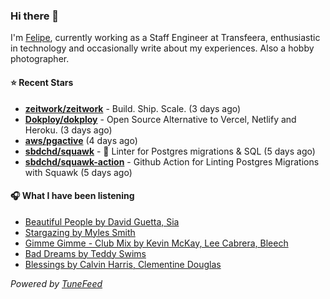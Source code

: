 ### Hi there 👋

I'm [Felipe](https://felipevm.com), currently working as a Staff Engineer at Transfeera, enthusiastic in technology and occasionally write about my experiences. Also a hobby photographer.

#### ⭐ Recent Stars
- **[zeitwork/zeitwork](https://github.com/zeitwork/zeitwork)** - Build. Ship. Scale. (3 days ago)
- **[Dokploy/dokploy](https://github.com/Dokploy/dokploy)** - Open Source Alternative to Vercel, Netlify and Heroku. (3 days ago)
- **[aws/pgactive](https://github.com/aws/pgactive)** (4 days ago)
- **[sbdchd/squawk](https://github.com/sbdchd/squawk)** - 🐘 Linter for Postgres migrations &amp; SQL (5 days ago)
- **[sbdchd/squawk-action](https://github.com/sbdchd/squawk-action)** - Github Action for Linting Postgres Migrations with Squawk (5 days ago)

#### 🎧 What I have been listening
- [Beautiful People by David Guetta, Sia](https://open.spotify.com/track/4TwEdnSiTPDR1vg1QZ5K8W)
- [Stargazing by Myles Smith](https://open.spotify.com/track/3Vr3zh0r7ALn8VLqCiRR10)
- [Gimme Gimme - Club Mix by Kevin McKay, Lee Cabrera, Bleech](https://open.spotify.com/track/7GjZZf77XJYaa5W4S2NbpB)
- [Bad Dreams by Teddy Swims](https://open.spotify.com/track/3BntzKsnLf2pc0dsvE3Zav)
- [Blessings by Calvin Harris, Clementine Douglas](https://open.spotify.com/track/78nx0HDJIFD5xDq2L5420Z)

_Powered by [TuneFeed](https://tunefeed.app?ref=github.com)_
